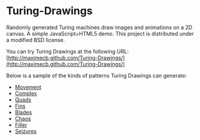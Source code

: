 Turing-Drawings
===============

Randomly generated Turing machines draw images and animations on a 2D canvas.
A simple JavaScript+HTML5 demo. This project is distributed under a modified
BSD license.

You can try Turing Drawings at the following URL:
[http://maximecb.github.com/Turing-Drawings/](http://maximecb.github.com/Turing-Drawings/)

Below is a sample of the kinds of patterns Turing Drawings can generate:
* [Movement](http://maximecb.github.com/Turing-Drawings/#3,3,1,1,3,0,1,1,2,1,2,2,2,2,1,2,2,1,1,3,1,1,0,2,1,1,1,2,0)
* [Complex](http://maximecb.github.com/Turing-Drawings/#3,3,2,1,2,1,2,1,0,2,1,2,1,3,1,1,1,1,2,0,1,1,3,2,2,0,0,1,1)
* [Quads](http://maximecb.github.com/Turing-Drawings/#4,3,2,2,2,1,1,0,3,1,2,2,2,1,1,1,0,3,2,3,1,1,0,0,1,1,2,2,2,1,1,2,1,2,1,2,1,3)
* [Fins](http://maximecb.github.com/Turing-Drawings/#4,3,0,2,3,3,1,3,2,1,0,3,1,0,3,2,3,2,1,2,0,1,3,1,1,2,1,1,0,0,1,3,2,2,0,0,2,1)
* [Blades](http://maximecb.github.com/Turing-Drawings/#4,3,3,1,0,1,2,2,1,2,3,1,1,3,3,1,0,3,1,3,3,1,3,2,2,3,0,1,0,3,2,0,3,2,2,2,1,0)
* [Chaos](http://maximecb.github.com/Turing-Drawings/#4,3,3,1,0,2,2,3,1,2,0,1,1,3,0,1,3,2,1,3,2,2,3,2,1,2,2,2,3,2,2,0,1,1,2,2,2,0)
* [Filler](http://maximecb.github.com/Turing-Drawings/#3,4,2,2,0,1,2,0,2,1,0,1,1,1,2,3,0,0,1,1,0,2,3,0,3,0,1,2,2,1,1,2,2,2,1,0,3,0)
* [Seizures](http://maximecb.github.com/Turing-Drawings/#4,3,3,1,2,3,1,0,3,1,3,1,2,3,2,2,0,1,2,1,3,2,3,0,2,0,3,1,2,2,2,2,3,1,1,1,2,3)
